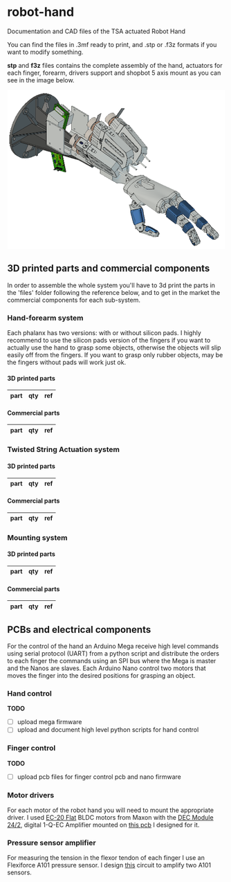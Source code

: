 # robot-hand
Documentation and CAD files of the TSA actuated Robot Hand



You can find the files in .3mf ready to print, and .stp or .f3z formats if you want to modify something.

**stp** and **f3z** files contains the complete assembly of the hand, actuators for each finger, forearm, drivers support and
shopbot 5 axis mount as you can see in the image below.

<img src="img/assembly.png" width="800"/>


## 3D printed parts and commercial components
In order to assemble the whole system you'll have to 3d print the parts in the 'files' folder following the reference below, and to get in the market the commercial components for each sub-system.

### Hand-forearm system

Each phalanx has two versions: with or without silicon pads. I highly recommend to use the silicon pads version of the fingers if you want to actually use the hand to grasp some objects, otherwise the objects will slip easily off from the fingers. If you want to grasp only rubber objects, may be the fingers without pads will work just ok.

#### 3D printed parts

|   part  | qty |   ref |
|   ---   | --- |   --- |

#### Commercial parts

|   part  | qty |   ref |
|   ---   | --- |   --- |


### Twisted String Actuation system

#### 3D printed parts

|   part  | qty |   ref |
|   ---   | --- |   --- |

#### Commercial parts

|   part  | qty |   ref |
|   ---   | --- |   --- |


### Mounting system

#### 3D printed parts

|   part  | qty |   ref |
|   ---   | --- |   --- |

#### Commercial parts

|   part  | qty |   ref |
|   ---   | --- |   --- |


## PCBs and electrical components

For the control of the hand an Arduino Mega receive high level commands using serial protocol (UART) from a python script and distribute the orders to each finger the commands using an SPI bus where the Mega is master and the Nanos are slaves. Each Arduino Nano control two motors that moves the finger into the desired positions for grasping an object.

### Hand control

**TODO**
* [ ] upload mega firmware
* [ ] upload and document high level python scripts for hand control

### Finger control

**TODO**
* [ ] upload pcb files for finger control pcb and nano firmware

### Motor drivers

For each motor of the robot hand you will need to mount the appropriate driver. I used [EC-20 Flat](https://www.maxongroup.com/medias/sys_master/root/8882562269214/EN-21-288.pdf) BLDC motors from Maxon with the [DEC Module 24/2](https://www.maxongroup.com/medias/sys_master/root/8834312929310/367661-DEC-Module-24-2-Operating-Instructions-En.pdf), digital 1-Q-EC Amplifier mounted on [this pcb](https://github.com/growolff/maxon-bldc-breakout) I designed for it.

### Pressure sensor amplifier

For measuring the tension in the flexor tendon of each finger I use an Flexiforce A101 pressure sensor. I design [this](https://github.com/growolff/dual_a101_amplifier) circuit to amplify two A101 sensors.
